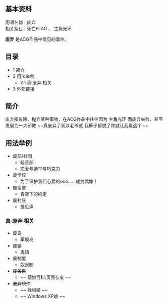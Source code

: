 **基本资料**  
---  
用语名称  |  废弃   
相关条目  |  死亡FLAG  、  主角光环   
  
**废弃** 是ACG作品中常见的事件。

##  目录

  * 1  简介 
  * 2  用法举例 
    * 2.1  真·废弃 相关 
  * 3  外部链接 

##  简介

废弃指废除、抛弃某种事物，在ACG作品中往往因为  主角光环  而废弃失败，甚至发展为一大邪教 ~~真废弃了观众老爷就 我裤子都脱了你就让我看这个  ~~

##  用法举例

  * 废部/社团 
    * 轻音部 
    * 恋爱与选举与巧克力 
  * 废学校 
    * 为了保护我们心爱的ooo……成为偶像！ 
  * 废宿舍 
    * 青空下的约定 
  * 废村庄 
    * 雏见泽 

###  真·废弃 相关

  * 废岛 
    * 军舰岛 
  * 废镇 
    * 鬼镇 
  * 废制度 
    * 奴隶制 
  * ~~废条目~~
    * ~~ 萌娘百科:页面存废  ~~
  * ~~废弃软件~~
    * ~~ 绿坝娘  ~~
    * ~~ Windows XP娘  ~~